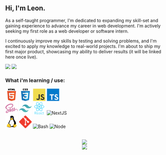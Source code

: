 <div>
<h2>Hi, I'm Leon.</h2> <p>As a self-taught programmer, I'm dedicated to expanding my skill-set and gaining experience to advance my career in web development. I'm actively seeking my first role as a web developer or software intern.</p> 
<p>I continuously improve my skills by testing and solving problems, and I'm excited to apply my knowledge to real-world projects. I'm about to ship my first major product, showcasing my ability to deliver results (it will be linked here once live).</p>

<a href="https://www.linkedin.com/in/leonwigley" target="_blank"><img src="https://img.shields.io/badge/LinkedIn-0077B5?style=for-the-badge&logo=linkedin&logoColor=white" target="_blank"></a>
<a href="https://www.leetcode.com/leonwigley" target="_blank"><img src="https://img.shields.io/badge/leetcode-100000?style=for-the-badge&logo=leetcode&logoColor=blue" target="_blank"></a>
<!--
<a href="https://www.twitter.com/leonwigley" target="_blank"><img src="https://img.shields.io/badge/Twitter-1DA1F2?style=for-the-badge&logo=twitter&logoColor=white" target="_blank"></a>
<a href="https://www.instagram.com/leonwigley" target="_blank"><img src="https://img.shields.io/badge/instagram-E1306C?style=for-the-badge&logo=instagram&logoColor=white" target="_blank"></a>
<a href="https://www.youtube.com/@leonwigley" target="_blank"><img src="https://img.shields.io/badge/youtube-FD1D1D?style=for-the-badge&logo=youtube&logoColor=white" target="_blank"></a>
<a href="https://www.github.com/leonwigley" target="_blank"><img src="https://img.shields.io/badge/GitHub-100000?style=for-the-badge&logo=github&logoColor=white" target="_blank"></a>
-->
</div>

<div>
<h3 align="left">What i'm learning / use:</h3>
<p align="left">
<img src="https://raw.githubusercontent.com/teamedwardforever/Readme-Generator/71f25dd8b98329b168142a6b782a107b75eab178/svg/Skills/Frontend/html5-original-wordmark.svg" alt="HTML" width="40" height="40"/>
<img src="https://raw.githubusercontent.com/teamedwardforever/Readme-Generator/71f25dd8b98329b168142a6b782a107b75eab178/svg/Skills/Frontend/css3-original-wordmark.svg" alt="Css" width="40" height="40"/>
<img src="https://raw.githubusercontent.com/teamedwardforever/Readme-Generator/71f25dd8b98329b168142a6b782a107b75eab178/svg/Skills/Languages/javascript-original.svg" alt="Javascript" width="40" height="40"/>
<img src="https://raw.githubusercontent.com/teamedwardforever/Readme-Generator/71f25dd8b98329b168142a6b782a107b75eab178/svg/Skills/Languages/typescript-original.svg" alt="Typescript" width="40" height="40"/>
<br>
<img src="https://raw.githubusercontent.com/teamedwardforever/Readme-Generator/71f25dd8b98329b168142a6b782a107b75eab178/svg/Skills/Frontend/sass-original.svg" alt="Sass" width="40" height="40"/>
<img src="https://raw.githubusercontent.com/teamedwardforever/Readme-Generator/71f25dd8b98329b168142a6b782a107b75eab178/svg/Skills/Frontend/tailwindcss-icon.svg" alt="Tailwindcss" width="40" height="40"/>
<img src="https://raw.githubusercontent.com/teamedwardforever/Readme-Generator/71f25dd8b98329b168142a6b782a107b75eab178/svg/Skills/Frontend/react-original-wordmark.svg" alt="React" width="40" height="40"/>
<img src="https://seeklogo.com/images/N/next-js-icon-logo-EE302D5DBD-seeklogo.com.png" alt="NextJS" width="40" height="40"/>
<br>
<img src="https://raw.githubusercontent.com/teamedwardforever/Readme-Generator/71f25dd8b98329b168142a6b782a107b75eab178/svg/Skills/Other/linux-original.svg" alt="Linux" width="40" height="40"/>
<img src="https://raw.githubusercontent.com/teamedwardforever/Readme-Generator/71f25dd8b98329b168142a6b782a107b75eab178/svg/Skills/Other/git-scm-icon.svg" alt="Git" width="40" height="40"/>
<img src="https://bashlogo.com/img/symbol/svg/full_colored_dark.svg" alt="Bash" width="auto" height="40"/>
<img src="https://upload.wikimedia.org/wikipedia/commons/d/d9/Node.js_logo.svg" alt="Node" width="auto" height="40"/>
</p>
</div>
<br>
<div align="center">
<a href="https://github.com/leonwigley"><img align="center" src="http://github-profile-summary-cards.vercel.app/api/cards/profile-details?username=leonwigley&theme=transparent" width="600px" /></a>
<br>
<img src="https://raw.githubusercontent.com/Trilokia/Trilokia/379277808c61ef204768a61bbc5d25bc7798ccf1/bottom_header.svg" width="600px"/>
</div>
